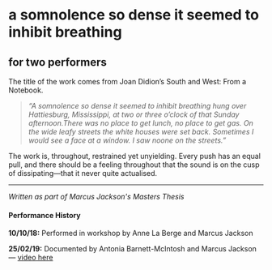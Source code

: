 # a somnolence so dense it seemed to inhibit breathing
## for two performers

The title of the work comes from Joan Didion’s South and West: From a Notebook.

> _“A somnolence so dense it seemed to inhibit breathing hung over Hattiesburg, Mississippi, at two or three o’clock of that Sunday afternoon.There was no place to get lunch, no place to get gas. On the wide leafy streets the white houses were set back. Sometimes I would see a face at a window. I saw noone on the streets.”_

The work is, throughout, restrained yet unyielding. Every push has an equal pull, and there should be a feeling throughout that the sound is on the cusp of dissipating––that it never quite actualised.

---

_Written as part of Marcus Jackson's Masters Thesis_

#### Performance History

__10/10/18:__ Performed in workshop by Anne La Berge and Marcus Jackson

__25/02/19:__ Documented by Antonia Barnett-McIntosh and Marcus Jackson — [video here](https://www.youtube.com/watch?v=PfdjUclgeM4) 

